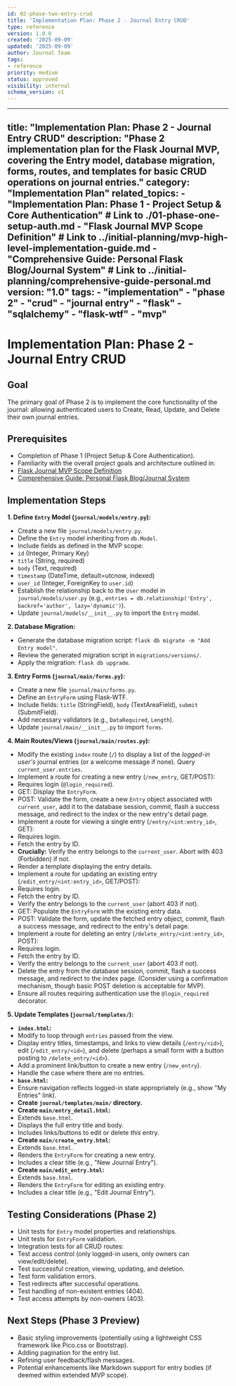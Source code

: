 ```yaml
---
id: 02-phase-two-entry-crud
title: 'Implementation Plan: Phase 2 - Journal Entry CRUD'
type: reference
version: 1.0.0
created: '2025-09-09'
updated: '2025-09-09'
author: Journal Team
tags:
- reference
priority: medium
status: approved
visibility: internal
schema_version: v1
---
```


***

title: "Implementation Plan: Phase 2 - Journal Entry CRUD"
description: "Phase 2 implementation plan for the Flask Journal MVP, covering the Entry model, database migration, forms, routes, and templates for basic CRUD operations on journal entries."
category: "Implementation Plan"
related\_topics:
\- "Implementation Plan: Phase 1 - Project Setup & Core Authentication" # Link to ./01-phase-one-setup-auth.md
\- "Flask Journal MVP Scope Definition" # Link to ../initial-planning/mvp-high-level-implementation-guide.md
\- "Comprehensive Guide: Personal Flask Blog/Journal System" # Link to ../initial-planning/comprehensive-guide-personal.md
version: "1.0"
tags:
\- "implementation"
\- "phase 2"
\- "crud"
\- "journal entry"
\- "flask"
\- "sqlalchemy"
\- "flask-wtf"
\- "mvp"
--------

# Implementation Plan: Phase 2 - Journal Entry CRUD

## Goal

The primary goal of Phase 2 is to implement the core functionality of the journal: allowing authenticated users to Create, Read, Update, and Delete their own journal entries.

## Prerequisites

- Completion of Phase 1 (Project Setup & Core Authentication).
- Familiarity with the overall project goals and architecture outlined in:
- [Flask Journal MVP Scope Definition](../initial-planning/mvp-high-level-implementation-guide.md)
- [Comprehensive Guide: Personal Flask Blog/Journal System](../initial-planning/comprehensive-guide-personal.md)

## Implementation Steps

**1. Define `Entry` Model (`journal/models/entry.py`):**

- Create a new file `journal/models/entry.py`.
- Define the `Entry` model inheriting from `db.Model`.
- Include fields as defined in the MVP scope:
- `id` (Integer, Primary Key)
- `title` (String, required)
- `body` (Text, required)
- `timestamp` (DateTime, default=utcnow, indexed)
- `user_id` (Integer, ForeignKey to `user.id`)
- Establish the relationship back to the `User` model in `journal/models/user.py` (e.g., `entries = db.relationship('Entry', backref='author', lazy='dynamic')`).
- Update `journal/models/__init__.py` to import the `Entry` model.

**2. Database Migration:**

- Generate the database migration script: `flask db migrate -m "Add Entry model"`.
- Review the generated migration script in `migrations/versions/`.
- Apply the migration: `flask db upgrade`.

**3. Entry Forms (`journal/main/forms.py`):**

- Create a new file `journal/main/forms.py`.
- Define an `EntryForm` using Flask-WTF.
- Include fields: `title` (StringField), `body` (TextAreaField), `submit` (SubmitField).
- Add necessary validators (e.g., `DataRequired`, `Length`).
- Update `journal/main/__init__.py` to import `forms`.

**4. Main Routes/Views (`journal/main/routes.py`):**

- Modify the existing `index` route (`/`) to display a list of the *logged-in user's* journal entries (or a welcome message if none). Query `current_user.entries`.
- Implement a route for creating a new entry (`/new_entry`, GET/POST):
- Requires login (`@login_required`).
- GET: Display the `EntryForm`.
- POST: Validate the form, create a new `Entry` object associated with `current_user`, add it to the database session, commit, flash a success message, and redirect to the index or the new entry's detail page.
- Implement a route for viewing a single entry (`/entry/<int:entry_id>`, GET):
- Requires login.
- Fetch the entry by ID.
- **Crucially:** Verify the entry belongs to the `current_user`. Abort with 403 (Forbidden) if not.
- Render a template displaying the entry details.
- Implement a route for updating an existing entry (`/edit_entry/<int:entry_id>`, GET/POST):
- Requires login.
- Fetch the entry by ID.
- Verify the entry belongs to the `current_user` (abort 403 if not).
- GET: Populate the `EntryForm` with the existing entry data.
- POST: Validate the form, update the fetched entry object, commit, flash a success message, and redirect to the entry's detail page.
- Implement a route for deleting an entry (`/delete_entry/<int:entry_id>`, POST):
- Requires login.
- Fetch the entry by ID.
- Verify the entry belongs to the `current_user` (abort 403 if not).
- Delete the entry from the database session, commit, flash a success message, and redirect to the index page. (Consider using a confirmation mechanism, though basic POST deletion is acceptable for MVP).
- Ensure all routes requiring authentication use the `@login_required` decorator.

**5. Update Templates (`journal/templates/`):**

- **`index.html`:**
- Modify to loop through `entries` passed from the view.
- Display entry titles, timestamps, and links to view details (`/entry/<id>`), edit (`/edit_entry/<id>`), and delete (perhaps a small form with a button posting to `/delete_entry/<id>`).
- Add a prominent link/button to create a new entry (`/new_entry`).
- Handle the case where there are no entries.
- **`base.html`:**
- Ensure navigation reflects logged-in state appropriately (e.g., show "My Entries" link).
- **Create `journal/templates/main/` directory.**
- **Create `main/entry_detail.html`:**
- Extends `base.html`.
- Displays the full entry title and body.
- Includes links/buttons to edit or delete *this* entry.
- **Create `main/create_entry.html`:**
- Extends `base.html`.
- Renders the `EntryForm` for creating a new entry.
- Includes a clear title (e.g., "New Journal Entry").
- **Create `main/edit_entry.html`:**
- Extends `base.html`.
- Renders the `EntryForm` for editing an existing entry.
- Includes a clear title (e.g., "Edit Journal Entry").

## Testing Considerations (Phase 2)

- Unit tests for `Entry` model properties and relationships.
- Unit tests for `EntryForm` validation.
- Integration tests for all CRUD routes:
- Test access control (only logged-in users, only owners can view/edit/delete).
- Test successful creation, viewing, updating, and deletion.
- Test form validation errors.
- Test redirects after successful operations.
- Test handling of non-existent entries (404).
- Test access attempts by non-owners (403).

## Next Steps (Phase 3 Preview)

- Basic styling improvements (potentially using a lightweight CSS framework like Pico.css or Bootstrap).
- Adding pagination for the entry list.
- Refining user feedback/flash messages.
- Potential enhancements like Markdown support for entry bodies (if deemed within extended MVP scope).
